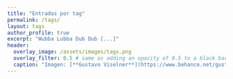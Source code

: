 ```yaml
---
title: "Entradas por tag"
permalink: /tags/
layout: tags
author_profile: true
excerpt: "Wubba Lubba Dub Dub [...]"
header:
  overlay_image: /assets/images/tags.png
  overlay_filter: 0.5 # same as adding an opacity of 0.5 to a black background
  caption: "Imagen: [**Gustavo Viselner**](https://www.behance.net/gustavo_v)"
---
```

